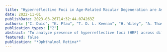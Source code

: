 ```yaml
---
title: "Hyperreflective Foci in Age-Related Macular Degeneration are Associated with Disease Severity and Functional Impairment"
date: 2022-11-01
publishDate: 2023-03-26T14:32:44.074263Z
authors: ["C. Duic", "K. Pfau", "T. D. L. Keenan", "H. Wiley", "A. Thavikulwat", "E. Y. Chew", "C. Cukras"]
publication_types: ["2"]
abstract: "To analyze presence of hyperreflective foci (HRF) across different age-related macular degeneration (AMD) severities and examine its correlation with other structural and functional AMD features. Longitudinal, single-center, case-control study. 50 years old with varying AMD severities (including no AMD). Color fundus imaging was used to assess AMD severity and hyperpigmentation (PGM) presence. Subretinal drusenoid deposits (SDD) and HRF were detected on OCT volumes. The correlations of HRF with additional AMD features were evaluated using linear and logistic mixed-effects models. One study eye per participant underwent dark adaptation (DA) testing to measure rod intercept time (RIT) for structure function associations. Eyes were followed longitudinally and changes in AMD severity and RIT were measured relative to HRF presence. The primary outcome was presence of HRF, which was compared with presence of other AMD features and DA impairment. 0.001). The progressively increased presence of HRF in higher AMD severities, and its correlation with previously associated AMD biomarkers, suggests HRF is an important OCT feature adding to the understanding of disease progression. Hyperreflective foci presence was associated with delays in DA, indicating HRF is a marker for visual cycle impairment. Proprietary or commercial disclosure may be found after the references."
featured: false
publication: "*Ophthalmol Retina*"
---
```



